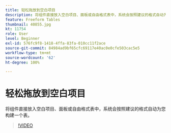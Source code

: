 ```yaml
---
title: 轻松拖放到空白项目
description: 将组件直接放入空白项目、面板或自由格式表中，系统会按照建议的格式自动为您构建一个表。
feature: Freeform Tables
thumbnail: 40855.jpg
kt: 11754
role: User
level: Beginner
exl-id: 576fc9f8-1418-4ffa-83fa-010cc11f2ace
source-git-commit: 84984ad9bf65cfc69117e40ac0e0cfe503cac5e5
workflow-type: tm+mt
source-wordcount: '62'
ht-degree: 100%

---
```


# 轻松拖放到空白项目

将组件直接放入空白项目、面板或自由格式表中，系统会按照建议的格式自动为您构建一个表。

>[!VIDEO](https://video.tv.adobe.com/v/3413478/?quality=12&learn=on)
